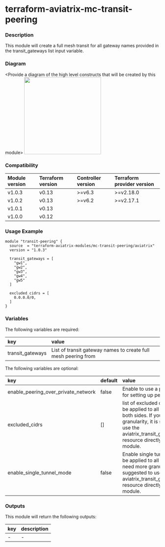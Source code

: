 # terraform-aviatrix-mc-transit-peering

### Description
This module will create a full mesh transit for all gateway names provided in the transit_gateways list input variable.

### Diagram
\<Provide a diagram of the high level constructs that will be created by this module>
<img src="<IMG URL>"  height="250">

### Compatibility
Module version | Terraform version | Controller version | Terraform provider version
:--- | :--- | :--- | :---
v1.0.3 | v0.13 | >=v6.3 | >=v2.18.0
v1.0.2 | v0.13 | >=v6.2 | >=v2.17.1
v1.0.1 | v0.13 | |
v1.0.0 | v0.12 | |

### Usage Example
```
module "transit-peering" {
  source  = "terraform-aviatrix-modules/mc-transit-peering/aviatrix"
  version = "1.0.3"

  transit_gateways = [
    "gw1",
    "gw2",
    "gw3",
    "gw4",
    "gw5"
  ]

  excluded_cidrs = [
    0.0.0.0/0,
  ]
}
```

### Variables
The following variables are required:

key | value
:--- | :---
transit_gateways | List of transit gateway names to create full mesh peering from

The following variables are optional:

key | default | value 
:---|:---|:---
enable_peering_over_private_network | false | Enable to use a private circuit for setting up peering
excluded_cidrs | [] | list of excluded cidrs. This will be applied to all peerings on both sides. If you need more granularity, it is suggested to use the aviatrix_transit_gateway_peering resource directly in stead of this module.
enable_single_tunnel_mode | false | Enable single tunnel mode. Will be applied to all peerings. If you need more granularity, it is suggested to use the aviatrix_transit_gateway_peering resource directly in stead of this module.

### Outputs
This module will return the following outputs:

key | description
:---|:---
\- | -
